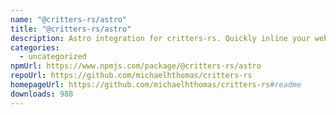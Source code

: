 ```yaml
---
name: "@critters-rs/astro"
title: "@critters-rs/astro"
description: Astro integration for critters-rs. Quickly inline your website's critical CSS.
categories:
  - uncategorized
npmUrl: https://www.npmjs.com/package/@critters-rs/astro
repoUrl: https://github.com/michaelhthomas/critters-rs
homepageUrl: https://github.com/michaelhthomas/critters-rs#readme
downloads: 988
---
```

